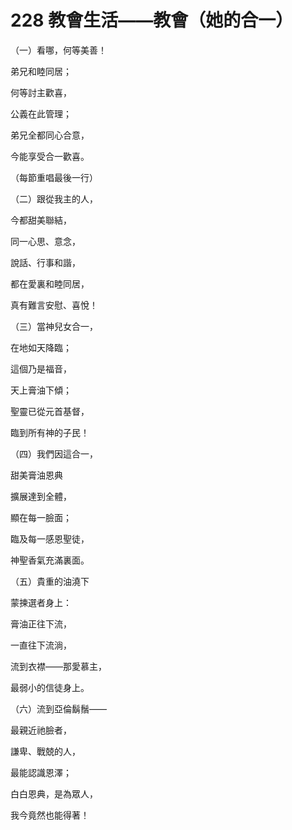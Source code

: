# 228 教會生活——教會（她的合一）

（一）看哪，何等美善！

弟兄和睦同居；

何等討主歡喜，

公義在此管理；

弟兄全都同心合意，

今能享受合一歡喜。

（每節重唱最後一行）

（二）跟從我主的人，

今都甜美聯結，

同一心思、意念，

說話、行事和諧，

都在愛裏和睦同居，

真有難言安慰、喜悅！

（三）當神兒女合一，

在地如天降臨；

這個乃是福音，

天上膏油下傾；

聖靈已從元首基督，

臨到所有神的子民！

（四）我們因這合一，

甜美膏油恩典

擴展達到全體，

顯在每一臉面；

臨及每一感恩聖徒，

神聖香氣充滿裏面。

（五）貴重的油澆下

蒙揀選者身上：

膏油正往下流，

一直往下流淌，

流到衣襟——那愛慕主，

最弱小的信徒身上。

（六）流到亞倫鬍鬚——

最親近祂臉者，

謙卑、戰兢的人，

最能認識恩澤；

白白恩典，是為眾人，

我今竟然也能得著！


